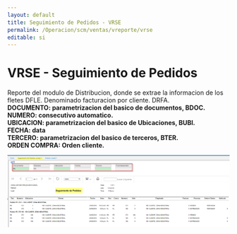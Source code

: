 ```yaml
---
layout: default  
title: Seguimiento de Pedidos - VRSE  
permalink: /Operacion/scm/ventas/vreporte/vrse  
editable: si 
---
```


# VRSE -  Seguimiento de Pedidos  

Reporte del modulo de Distribucion, donde se extrae la informacion de los fletes DFLE. Denominado facturacion por cliente. DRFA.  
**DOCUMENTO:  parametrizacion del basico de documentos, BDOC.  
NUMERO:  consecutivo automatico.  
UBICACION:  parametrizacion del basico de Ubicaciones, BUBI.  
FECHA:  data  
TERCERO:  parametrizacion del basico de terceros, BTER.  
ORDEN COMPRA: Orden cliente.**  



![](VRSE1.png)

